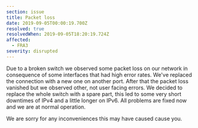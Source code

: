 ```yaml
---
section: issue
title: Packet loss
date: 2019-09-05T00:00:19.700Z
resolved: true
resolvedWhen: 2019-09-05T18:20:19.724Z
affected:
  - FRA3
severity: disrupted
---
```

Due to a broken switch we observed some packet loss on our network in consequence of some interfaces that had high error rates. We've replaced the connection with a new one on another port. After that the packet loss vanished but we observed other, not user facing errors. We decided to replace the whole switch with a spare part, this led to some very short downtimes of IPv4 and a little longer on IPv6. All problems are fixed now and we are at normal operation.

 We are sorry for any inconveniences this may have caused cause you.
